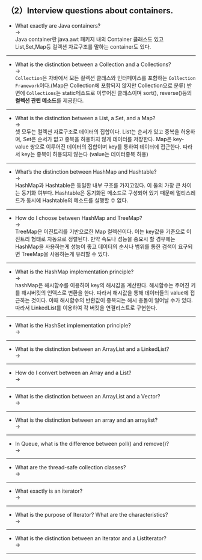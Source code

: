 ## （2）Interview questions about containers.
* What exactly are Java containers?<br>
-><br>
Java container란 java.awt 패키지 내의 Container 클래스도 있고 List,Set,Map등 컬렉션 자료구조를 말하는 container도 있다.
 ***
* What is the distinction between a Collection and a Collections?<br>
-><br>
`Collection`은 자바에서 모든 컬렉션 클래스와 인터페이스를 포함하는 `Collection Framework`이다.(Map은 Collection에 포함되지 않지만 Collection으로 분류) 반면에 `Collections`는 static메소드로 이루어진 클래스이며 sort(), reverse()등의 <b>컬렉션 관련 메소드</b>를 제공한다.
***
* What is the distinction between a List, a Set, and a Map?<br>
-><br>
셋 모두는 컬렉션 자료구조로 데이터의 집합이다. List는 순서가 있고 중복을 허용하며, Set은 순서가 없고 중복을 허용하지 않게 데이터를 저장한다. Map은 key-value 쌍으로 이루어진 데이터의 집합이며 key를 통하여 데이터에 접근한다. 따라서 key는 중복이 허용되지 않는다 (value는 데이터중복 허용)
***
* What’s the distinction between HashMap and Hashtable?<br>
-><br>
HashMap과 Hashtable은 동일한 내부 구조를 가지고있다. 이 둘의 가장 큰 차이는 동기화 여부다. Hashtable은 동기화된 메소드로 구성되어 있기 때문에 멀티스레드가 동시에 Hashtable의 메소드를 실행할 수 없다.
***
* How do I choose between HashMap and TreeMap?<br>
-><br>
TreeMap은 이진트리를 기반으로한 Map 컬렉션이다. 이는 key값을 기준으로 이진트리 형태로 자동으로 정렬된다. 만약 속도나 성능을 중요시 할 경우에는 HashMap을 사용하는게 성능이 좋고 데이터의 순서나 범위를 통한 검색이 요구되면 TreeMap을 사용하는게 유리할 수 있다.
***
* What is the HashMap implementation principle?<br>
-><br>
hashMap은 해시함수를 이용하여 key의 해시값을 계산한다. 해시함수는 주어진 키를 해시버킷의 인덱스로 변환을 한다. 따라서 해시값을 통해 데이터들의 value에 접근하는 것이다. 이때 해시함수의 반환값이 중복되는 해시 충돌이 일어날 수가 있다. 따라서 LinkedList를 이용하여 각 버킷을 연결리스트로 구현한다.
***
* What is the HashSet implementation principle?<br>
-><br>

***
* What is the distinction between an ArrayList and a LinkedList?<br>
-><br>

***
* How do I convert between an Array and a List?<br>
-><br>

***
* What is the distinction between an ArrayList and a Vector?<br>
-><br>

***
* What is the distinction between an array and an arraylist?<br>
-><br>

***
* In Queue, what is the difference between poll() and remove()?<br>
-><br>

***
* What are the thread-safe collection classes?<br>
-><br>

***
* What exactly is an iterator?<br>
-><br>

***
* What is the purpose of Iterator? What are the characteristics?<br>
-><br>

***
* What is the distinction between an Iterator and a ListIterator?<br>
-><br>

***
